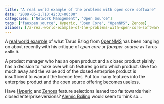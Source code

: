 ```yaml
---
title: "A real world example of the problems with open core software"
date: "2009-05-21T10:42:32+00:00"
categories: ["Network Management", "Open Source"]
tags: ["fauxpen source", Hyperic, "Open Core", "OpenNMS", Zenoss]
aliases: [/a-real-world-example-of-the-problems-with-open-core-software/]
---
```


A [real world example](http://a1emic.wordpress.com/2009/05/15/opennms-so-far/) of what Tarus Balog from [OpenNMS](https://www.opennms.org/) has been banging on about recently with his critique of *open core* or *fauxpen source* as Tarus calls it.

A product manager who has an open product and a closed product plainly has a decision to make over which features go into which product. Give too much away and the value add of the closed enterprise product is insufficient to warrant the licence fees. Put too many features into the enterprise product and the open source offering becomes useless.

Have [Hyperic](http://www.hyperic.com/) and [Zenoss](https://www.zenoss.com/) feature selections leaned too far towards their closed enterprise versions? [Alemic Boiling](http://a1emic.wordpress.com/) would seem to think so...
